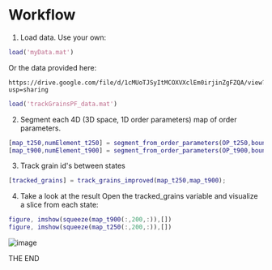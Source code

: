 # Workflow

1. Load data.
Use your own:
```Matlab
load('myData.mat')
```
Or the data provided here:
```
https://drive.google.com/file/d/1cMUoTJSyItMCOXVXclEm0irjinZgFZQA/view?usp=sharing
```
```Matlab
load('trackGrainsPF_data.mat')
```

2. Segment each 4D (3D space, 1D order parameters) map of order parameters.
```Matlab
[map_t250,numElement_t250] = segment_from_order_parameters(OP_t250,boundsmask);
[map_t900,numElement_t900] = segment_from_order_parameters(OP_t900,boundsmask);
```

3. Track grain id's between states
```Matlab
[tracked_grains] = track_grains_improved(map_t250,map_t900);
```

4. Take a look at the result
Open the tracked_grains variable and visualize a slice from each state:
```Matlab
figure, imshow(squeeze(map_t900(:,200,:)),[])
figure, imshow(squeeze(map_t250(:,200,:)),[])
```
![image](https://github.com/user-attachments/assets/5249a2c8-5eac-46bf-be8b-ab6394d92151)

THE END
